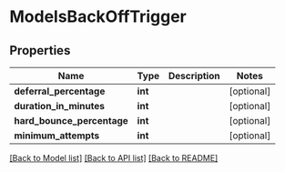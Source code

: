# ModelsBackOffTrigger

## Properties
Name | Type | Description | Notes
------------ | ------------- | ------------- | -------------
**deferral_percentage** | **int** |  | [optional] 
**duration_in_minutes** | **int** |  | [optional] 
**hard_bounce_percentage** | **int** |  | [optional] 
**minimum_attempts** | **int** |  | [optional] 

[[Back to Model list]](../README.md#documentation-for-models) [[Back to API list]](../README.md#documentation-for-api-endpoints) [[Back to README]](../README.md)


